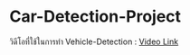 # Car-Detection-Project

วิดีโอที่ใช้ในการทำ Vehicle-Detection : [Video Link](https://drive.google.com/file/d/1Ivyh7ywZGoa70OIlHpC9HjJnatxgYE3D/view?usp=sharing)
